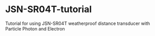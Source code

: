 # JSN-SR04T-tutorial
Tutorial for using JSN-SR04T weatherproof distance transducer with Particle Photon and Electron
